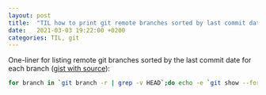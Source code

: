 ```yaml
---
layout: post
title:  "TIL how to print git remote branches sorted by last commit date"
date:   2021-03-03 19:22:00 +0200
categories: TIL, git
---
```

One-liner for listing remote git branches sorted by the last commit date for each branch ([gist with source](https://gist.github.com/jasonrudolph/1810768)):

```bash
for branch in `git branch -r | grep -v HEAD`;do echo -e `git show --format="%ci %cr" $branch | head -n 1` \\t$branch; done | sort -r
```
